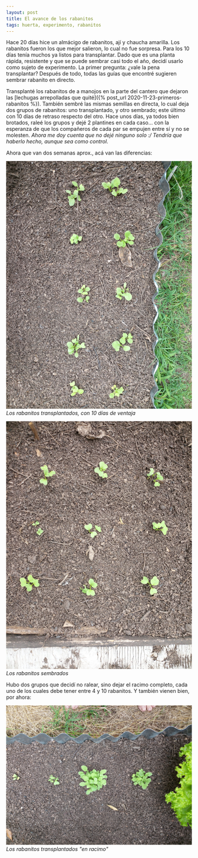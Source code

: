 ```yaml
---
layout: post
title: El avance de los rabanitos
tags: huerta, experimento, rabanitos
---
```


Hace 20 días hice un almácigo de rabanitos, ají y chaucha amarilla. Los rabanitos fueron los que mejor salieron, lo cual no fue sorpresa. Para los 10 días tenía muchos ya listos para transplantar. Dado que es una planta rápida, resistente y que se puede sembrar casi todo el año, decidí usarlo como sujeto de experimento. La primer pregunta: ¿vale la pena transplantar? Después de todo, todas las guías que encontré sugieren sembrar rabanito en directo.

Transplanté los rabanitos de a manojos en la parte del cantero que dejaron las [lechugas arrepolladas que quité]({% post_url 2020-11-23-primeros-rabanitos  %}). También sembré las mismas semillas en directa, lo cual deja dos grupos de rabanitos: uno transplantado, y otro sembrado; este último con 10 días de retraso respecto del otro. Hace unos días, ya todos bien brotados, raleé los grupos y dejé 2 plantines en cada caso... con la esperanza de que los compañeros de cada par se empujen entre sí y no se molesten. _Ahora me doy cuenta que no dejé ninguno solo :/ Tendría que haberlo hecho, aunque sea como control_.

Ahora que van dos semanas aprox., acá van las diferencias:

![Rabanitos transplantados](/assets/img/rabanitos-transplantados-2020-12-02.jpg)_Los rabanitos transplantados, con 10 días de ventaja_

![Rabanitos sembrados](/assets/img/rabanitos-sembrados-2020-12-02.jpg)_Los rabanitos sembrados_

Hubo dos grupos que decidí no ralear, sino dejar el racimo completo, cada uno de los cuales debe tener entre 4 y 10 rabanitos. Y también vienen bien, por ahora:

![Rabanitos en racimo](/assets/img/rabanitos-racimo-2020-12-02.jpg)_Los rabanitos transplantados "en racimo"_